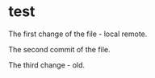 # test

The first change of the file - local remote.

The second commit of the file.

The third change - old.
